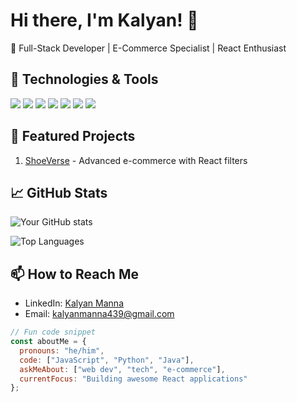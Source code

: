 ﻿# Hi there, I'm Kalyan! 👋

🚀 Full-Stack Developer | E-Commerce Specialist | React Enthusiast

## 🔧 Technologies & Tools
![](https://img.shields.io/badge/Code-React-informational?style=flat&logo=react&color=61DAFB)
![](https://img.shields.io/badge/Code-JavaScript-informational?style=flat&logo=javascript&color=F7DF1E)
![](https://img.shields.io/badge/Code-Node.js-informational?style=flat&logo=node.js&color=339933)
![](https://img.shields.io/badge/Code-Express.js-informational?style=flat&logo=express&color=000000)
![](https://img.shields.io/badge/Database-MongoDB-informational?style=flat&logo=mongodb&color=47A248)
![](https://img.shields.io/badge/Editor-VS_Code-informational?style=flat&logo=visual-studio-code&color=007ACC)
![](https://img.shields.io/badge/Tools-Git-informational?style=flat&logo=git&color=F05032)

## 🌟 Featured Projects
1. [ShoeVerse](https://github.com/Kalyan-github-4/ShoeVerse) - Advanced e-commerce with React filters

## 📈 GitHub Stats
![Your GitHub stats](https://github-readme-stats.vercel.app/api?username=Kalyan-github-4&show_icons=true&theme=radical)

![Top Languages](https://github-readme-stats.vercel.app/api/top-langs/?username=Kalyan-github-4&layout=compact)

## 📫 How to Reach Me
- LinkedIn: [Kalyan Manna](www.linkedin.com/in/kalyan-manna-840861352)
- Email: kalyanmanna439@gmail.com

```javascript
// Fun code snippet
const aboutMe = {
  pronouns: "he/him",
  code: ["JavaScript", "Python", "Java"],
  askMeAbout: ["web dev", "tech", "e-commerce"],
  currentFocus: "Building awesome React applications"
};
```
